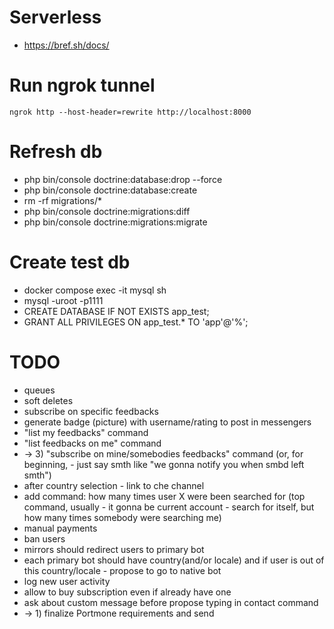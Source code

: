 # Serverless
* https://bref.sh/docs/

# Run ngrok tunnel
`ngrok http --host-header=rewrite http://localhost:8000`

# Refresh db
* php bin/console doctrine:database:drop --force
* php bin/console doctrine:database:create
* rm -rf migrations/*
* php bin/console doctrine:migrations:diff
* php bin/console doctrine:migrations:migrate

# Create test db
* docker compose exec -it mysql sh
* mysql -uroot -p1111
* CREATE DATABASE IF NOT EXISTS app_test;
* GRANT ALL PRIVILEGES ON app_test.* TO 'app'@'%';

# TODO
* queues
* soft deletes
* subscribe on specific feedbacks
* generate badge (picture) with username/rating to post in messengers
* "list my feedbacks" command
* "list feedbacks on me" command
* -> 3) "subscribe on mine/somebodies feedbacks" command (or, for beginning, - just say smth like "we gonna notify you when smbd left smth")
* after country selection - link to che channel
* add command: how many times user X were been searched for (top command, usually - it gonna be current account - search for itself, but how many times somebody were searching me)
* manual payments
* ban users
* mirrors should redirect users to primary bot
* each primary bot should have country(and/or locale) and if user is out of this country/locale - propose to go to native bot
* log new user activity
* allow to buy subscription even if already have one
* ask about custom message before propose typing in contact command
* -> 1) finalize Portmone requirements and send